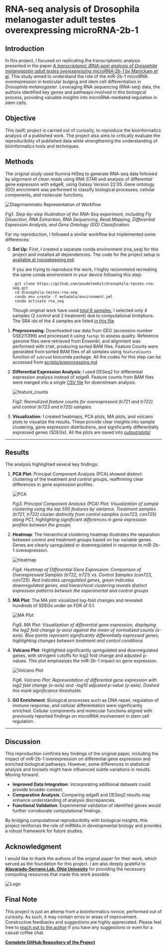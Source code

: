 
# RNA-seq analysis of Drosophila melanogaster adult testes overexpressing microRNA-2b-1

## Introduction

In this project, I focused on replicating the transcriptomic analysis presented in the paper [*A transcriptomic (RNA-seq) analysis of Drosophila melanogaster adult testes overexpressing microRNA-2b-1* by Manickam et al](https://doi.org/10.1016/j.dib.2022.108748). This study aimed to understand the role of the miR-2b-1 microRNA overexpression in testicular bulging and stem cell differentiation in *Drosophila melanogaster*. Leveraging RNA sequencing (RNA-seq) data, the authors identified key genes and pathways involved in this biological process, providing valuable insights into microRNA-mediated regulation in stem cells.

## Objective

This (self) project is carried out of curiosity, to reproduce the bioinformatics analysis of a published work. The project also aims to critically evaluate the reproducibility of published data while strengthening the understanding of bioinformatics tools and techniques.

## Methods

The original study used Illumina HiSeq to generate RNA-seq data followed by alignment of clean reads using RNA STAR and analysis of differential gene expression with edgeR, using Galaxy Version 22.05. Gene ontology (GO) enrichment was performed to classify biological processes, cellular components, and molecular functions.

![Diagrmammatic Representation of Workflow](metadata/image.png)

*Fig1. Step-by-step illustration of the RNA-Seq experiment, including Fly Dissection, RNA Extraction, RNA Sequencing, Read Mapping, Differential Expression Analysis, and Gene Ontology (GO) Classification.*

For my reproduction, I followed a similar workflow but implemented some differences:

0. **Set Up**: First, I created a separate conda environment (rna_seq) for this project and installed all dependencies. The code for the project setup is [available at housekeeping.md](scripts/housekeeping.md).

    If you are trying to reproduce the work, I highly recommend recreating the same conda environment in your device following this step:

        git clone https://github.com/poudelmohit/drosophila-testes-rna-seq.git
        cd drosophila-testes-rna-seq
        conda env create -f metadata/environment.yml
        conda activate rna_seq
        
    Though original work have used [total 6 samples](https://www.ncbi.nlm.nih.gov/Traces/study/?query_key=4&WebEnv=MCID_677a81b8e0f1d1140b4b7425&o=acc_s%3Aa), I selected only 4 samples (2 control and 2 treatment) due to computational limitations. The SRA ids of the 4 samples are listed [in this file](raw_data/SRR_Acc_List.txt)

1. **Preprocessing**: Downloaded raw data from GEO (accession number GSE211399) and processed it using `fastqc` to assess quality. Reference genome files were retrieved from Ensembl, and alignment was performed with `STAR`, producing sorted BAM files. Feature Counts were genarated from sorted BAM files of all samples using `featureCounts` function of `subread` bioconda package. All the codes for this step can be accessed from [scripts/preprocessing.md](scripts/preprocessing.md)


2. **Differential Expression Analysis**: I used DESeq2 for differential expression analysis instead of edgeR. Feature counts from BAM files were merged into a single [CSV file](output/counts/merged_counts.csv) for downstream analysis. 

    ![feature_counts](output/plots/feature_counts.png)

    *Fig2: Normalized feature counts for overexpressed (tr721 and tr722) and control (tr723 and tr725) samples.*


3. **Visualization**: I created heatmaps, PCA plots, MA plots, and volcano plots to visualize the results. These provide clear insights into sample clustering, gene expression distributions, and significantly differentially expressed genes (SDEGs). All the plots are saved into [output/plots/](output/plots/)

---

## Results

The analysis highlighted several key findings:

1. **PCA Plot**: Principal Component Analysis (PCA) showed distinct clustering of the treatment and control groups, reaffirming clear differences in gene expression profiles.

    ![PCA](output/plots/pca.png)

    *Fig3. Principal Component Analysis (PCA) Plot: Visualization of sample clustering using the top 500 features by variance. Treatment samples (tr721, tr722) cluster distinctly from control samples (con723, con725) along PC1, highlighting significant differences in gene expression profiles between the groups.*

2. **Heatmap**: The hierarchical clustering heatmap illustrates the separation between control and treatment groups based on top variable genes. Genes are clearly upregulated or downregulated in response to miR-2b-1 overexpression.

    ![Heatmap](output/plots/heatmap.png)

    *Fig4. Heatmap of Differential Gene Expression: Comparison of Overexpressed Samples (tr722, tr721) vs. Control Samples (con723, con725). Red indicates upregulated genes, green indicates downregulated genes, and hierarchical clustering reveals distinct expression patterns between the experimental and control groups*

3. **MA Plot**: The MA plot visualized log-fold changes and revealed hundreds of SDEGs under an FDR of 0.1.

    ![MA Plot](output/plots/ma_plot.png)

    *Fig5. MA Plot: Visualization of differential gene expression, displaying the log2 fold change (y-axis) against the mean of normalized counts (x-axis). Blue points represent significantly differentially expressed genes, highlighting changes between treatment and control conditions*

4. **Volcano Plot**: Highlighted significantly upregulated and downregulated genes, with stringent cutoffs for log2 fold change and adjusted p-values. This plot emphasizes the miR-2b-1 impact on gene expression.

    ![Volcano Plot](output/plots/volcano_plot.png)
    
    *Fig6. Volcano Plot: Representation of differential gene expression with log2 fold change (x-axis) and -log10 adjusted p-value (y-axis). Dashed line mark significance thresholds.*

5. **GO Enrichment**: Biological processes such as DNA repair, regulation of immune response, and cellular differentiation were significantly enriched. Cellular components and molecular functions aligned with previously reported findings on microRNA involvement in stem cell regulation.

---

## Discussion

This reproduction confirms key findings of the original paper, including the impact of miR-2b-1 overexpression on differential gene expression and enriched biological pathways. However, some differences in statistical analysis and toolsets might have influenced subtle variations in results. Moving forward:

- **Improved Data Integration**: Incorporating additional datasets could provide broader context.
- **Comparative Analysis**: Comparing edgeR and DESeq2 results may enhance understanding of analysis discrepancies.
- **Functional Validation**: Experimental validation of identified genes would further corroborate computational findings.

By bridging computational reproducibility with biological insights, this project reinforces the role of miRNAs in developmental biology and provides a robust framework for future studies.

## Acknowledgment

I would like to thank the authors of the original paper for their work, which served as the foundation for this project. I am also deeply grateful to [**Alavarado-Serrano Lab, Ohio Univesity**](https://alvarado-s.weebly.com) for providing the necessary computing resources that made this work possible.
    
![Logo](https://github.com/poudelmohit/portfolio/blob/main/assets/lablogo-small.png)

## Final Note

This project is just an attemp from a bioinformatics novice, performed out of curiosity. As such, it may contain erros or areas of improvement. Constructive feedbacks and suggestions are highly appreciated. Please feel free to [reach out to the author](https://poudelmohit.github.io/#contact) if you have any suggestions or even for a casual coffee chat.

[**Complete GitHub Repository of the Project**](https://github.com/poudelmohit/drosophila-testes-rna-seq)